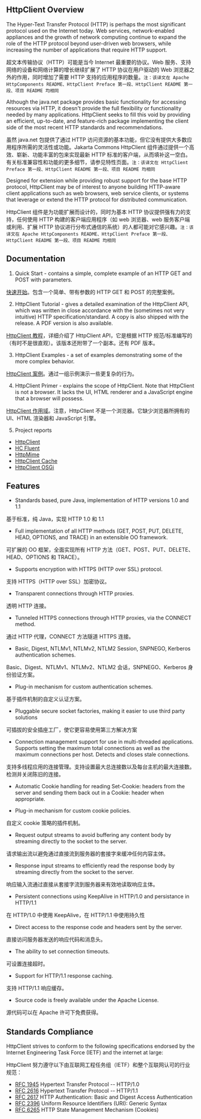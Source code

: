 ## HttpClient Overview

The Hyper-Text Transfer Protocol (HTTP) is perhaps the most significant protocol used on the Internet today. Web services, network-enabled appliances and the growth of network computing continue to expand the role of the HTTP protocol beyond user-driven web browsers, while increasing the number of applications that require HTTP support.

超文本传输协议（HTTP）可能是当今 Internet 最重要的协议。Web 服务、支持网络的设备和网络计算的增长继续扩展了 HTTP 协议在用户驱动的 Web 浏览器之外的作用，同时增加了需要 HTTP 支持的应用程序的数量。`注：该译文在 Apache HttpComponents README、HttpClient Preface 第一段、HttpClient README 第一段、项目 README 均相同`

Although the java.net package provides basic functionality for accessing resources via HTTP, it doesn't provide the full flexibility or functionality needed by many applications. HttpClient seeks to fill this void by providing an efficient, up-to-date, and feature-rich package implementing the client side of the most recent HTTP standards and recommendations.

虽然 java.net 包提供了通过 HTTP 访问资源的基本功能，但它没有提供大多数应用程序所需的灵活性或功能。Jakarta Commons HttpClient 组件通过提供一个高效、崭新、功能丰富的包来实现最新 HTTP 标准的客户端，从而填补这一空白。有关标准兼容性和功能的更多细节，请参见特性页面。`注：该译文在 HttpClient Preface 第一段、HttpClient README 第一段、项目 README 均相同`

Designed for extension while providing robust support for the base HTTP protocol, HttpClient may be of interest to anyone building HTTP-aware client applications such as web browsers, web service clients, or systems that leverage or extend the HTTP protocol for distributed communication.

HttpClient 组件是为功能扩展而设计的，同时为基本 HTTP 协议提供强有力的支持，任何使用 HTTP 构建的客户端应用程序（如 web 浏览器、web 服务客户端或利用、扩展 HTTP 协议进行分布式通信的系统）的人都可能对它感兴趣。`注：该译文在 Apache HttpComponents README、HttpClient Preface 第一段、HttpClient README 第一段、项目 README 均相同`

## Documentation

1. Quick Start - contains a simple, complete example of an HTTP GET and POST with parameters.

[快速开始](/HttpClient/HttpClient-Quick-Start.md)。包含一个简单、带有参数的 HTTP GET 和 POST 的完整案例。

2. HttpClient Tutorial - gives a detailed examination of the HttpClient API, which was written in close accordance with the (sometimes not very intuitive) HTTP specification/standard. A copy is also shipped with the release. A PDF version is also available.

[HttpClient 教程](/HttpClient/HttpClient-Tutorial)，详细介绍了 HttpClient API，它是根据 HTTP 规范/标准编写的（有时不是很直观）。该版本还附带了一个副本。还有 PDF 版本。

3. HttpClient Examples - a set of examples demonstrating some of the more complex behavior.

[HttpClient 案例](/HttpClient/HttpClient-Examples.md)。通过一组示例演示一些更复杂的行为。

4. HttpClient Primer - explains the scope of HttpClient. Note that HttpClient is not a browser. It lacks the UI, HTML renderer and a JavaScript engine that a browser will possess.

[HttpClient 作用域](/HttpClient/Client-HTTP-Programming-Primer.md)。注意，HttpClient 不是一个浏览器。它缺少浏览器所拥有的 UI、HTML 渲染器和 JavaScript 引擎。

5. Project reports

- [HttpClient](http://hc.apache.org/httpcomponents-client-ga/httpclient/project-reports.html)
- [HC Fluent](http://hc.apache.org/httpcomponents-client-ga/fluent-hc/project-reports.html)
- [HttpMime](http://hc.apache.org/httpcomponents-client-ga/httpmime/project-reports.html)
- [HttpClient Cache](http://hc.apache.org/httpcomponents-client-ga/httpclient-cache/project-reports.html)
- [HttpClient OSGi](http://hc.apache.org/httpcomponents-client-ga/httpclient-osgi/project-reports.html)

## Features

- Standards based, pure Java, implementation of HTTP versions 1.0 and 1.1

基于标准，纯 Java，实现 HTTP 1.0 和 1.1

- Full implementation of all HTTP methods (GET, POST, PUT, DELETE, HEAD, OPTIONS, and TRACE) in an extensible OO framework.

可扩展的 OO 框架，全面实现所有 HTTP 方法（GET、POST、PUT、DELETE、HEAD、OPTIONS 和 TRACE）。

- Supports encryption with HTTPS (HTTP over SSL) protocol.

支持 HTTPS（HTTP over SSL）加密协议。

- Transparent connections through HTTP proxies.

透明 HTTP 连接。

- Tunneled HTTPS connections through HTTP proxies, via the CONNECT method.

通过 HTTP 代理，CONNECT 方法隧道 HTTPS 连接。

- Basic, Digest, NTLMv1, NTLMv2, NTLM2 Session, SNPNEGO, Kerberos authentication schemes.

Basic、Digest、NTLMv1、NTLMv2、NTLM2 会话，SNPNEGO、Kerberos 身份验证方案。

- Plug-in mechanism for custom authentication schemes.

基于插件机制的自定义认证方案。

- Pluggable secure socket factories, making it easier to use third party solutions

可插拔的安全插座工厂，使它更容易使用第三方解决方案

- Connection management support for use in multi-threaded applications. Supports setting the maximum total connections as well as the maximum connections per host. Detects and closes stale connections.

支持多线程应用的连接管理。支持设置最大总连接数以及每台主机的最大连接数。检测并关闭陈旧的连接。

- Automatic Cookie handling for reading Set-Cookie: headers from the server and sending them back out in a Cookie: header when appropriate.

- Plug-in mechanism for custom cookie policies.

自定义 cookie 策略的插件机制。

- Request output streams to avoid buffering any content body by streaming directly to the socket to the server.

请求输出流以避免通过直接流到服务器的套接字来缓冲任何内容主体。

- Response input streams to efficiently read the response body by streaming directly from the socket to the server.

响应输入流通过直接从套接字流到服务器来有效地读取响应主体。

- Persistent connections using KeepAlive in HTTP/1.0 and persistance in HTTP/1.1

在 HTTP/1.0 中使用 KeepAlive，在 HTTP/1.1 中使用持久性

- Direct access to the response code and headers sent by the server.

直接访问服务器发送的响应代码和消息头。

- The ability to set connection timeouts.

可设置连接超时。

- Support for HTTP/1.1 response caching.

支持 HTTP/1.1 响应缓存。

- Source code is freely available under the Apache License.

源代码可以在 Apache 许可下免费获得。

## Standards Compliance

HttpClient strives to conform to the following specifications endorsed by the Internet Engineering Task Force (IETF) and the internet at large:

HttpClient 努力遵守以下由互联网工程任务组（IETF）和整个互联网认可的行业规范：

- [RFC 1945](http://tools.ietf.org/html/rfc1945) Hypertext Transfer Protocol -- HTTP/1.0
- [RFC 2616](http://tools.ietf.org/html/rfc2616) Hypertext Transfer Protocol -- HTTP/1.1
- [RFC 2617](http://tools.ietf.org/html/rfc2617) HTTP Authentication: Basic and Digest Access Authentication
- [RFC 2396](http://tools.ietf.org/html/rfc2396) Uniform Resource Identifiers (URI): Generic Syntax
- [RFC 6265](http://tools.ietf.org/html/rfc6265) HTTP State Management Mechanism (Cookies)

